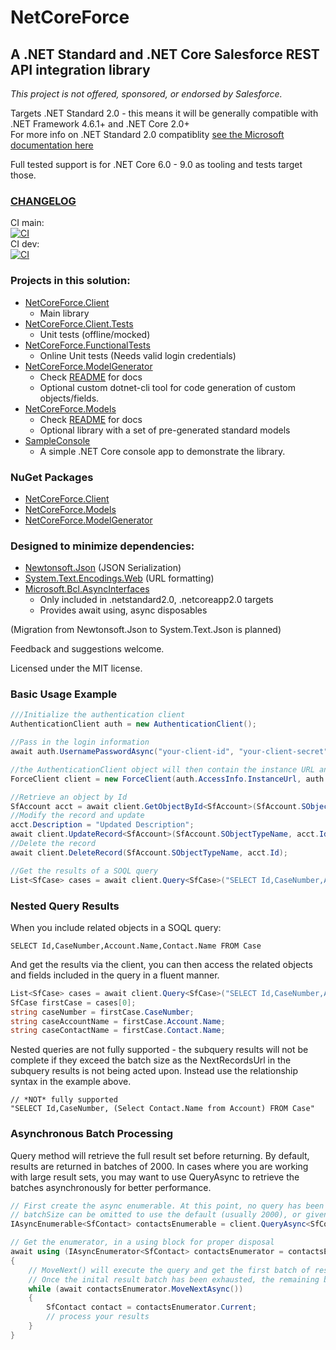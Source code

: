 # NetCoreForce 

## A .NET Standard and .NET Core Salesforce REST API integration library
*This project is not offered, sponsored, or endorsed by Salesforce.*

Targets .NET Standard 2.0 - this means it will be generally compatible with .NET Framework 4.6.1+ and .NET Core 2.0+  
For more info on .NET Standard 2.0 compatiblity [see the Microsoft documentation here](https://learn.microsoft.com/en-us/dotnet/standard/net-standard?tabs=net-standard-2-0)

Full tested support is for .NET Core 6.0 - 9.0 as tooling and tests target those.

### [CHANGELOG](CHANGELOG.md)  

CI main:  
[![CI](https://github.com/anthonyreilly/NetCoreForce/actions/workflows/ci.yml/badge.svg?branch=main)](https://github.com/anthonyreilly/NetCoreForce/actions/workflows/ci.yml)  
CI dev:  
[![CI](https://github.com/anthonyreilly/NetCoreForce/actions/workflows/ci.yml/badge.svg?branch=dev)](https://github.com/anthonyreilly/NetCoreForce/actions/workflows/ci.yml)



### Projects in this solution:
* [NetCoreForce.Client](src/NetCoreForce.Client)
    - Main library  
* [NetCoreForce.Client.Tests](src/NetCoreForce.Client.Tests)
    - Unit tests (offline/mocked)  
* [NetCoreForce.FunctionalTests](src/NetCoreForce.FunctionalTests)
    - Online Unit tests (Needs valid login credentials)  
* [NetCoreForce.ModelGenerator](src/NetCoreForce.ModelGenerator)
    - Check [README](src/NetCoreForce.ModelGenerator/README.md) for docs
    - Optional custom dotnet-cli tool for code generation of custom objects/fields.  
* [NetCoreForce.Models](src/NetCoreForce.Models)
    - Check [README](src/NetCoreForce.Models/README.md) for docs
    - Optional library with a set of pre-generated standard models  
* [SampleConsole](src/SampleConsole)
    - A simple .NET Core console app to demonstrate the library.

### NuGet Packages
* [NetCoreForce.Client](https://www.nuget.org/packages/NetCoreForce.Client/)
* [NetCoreForce.Models](https://www.nuget.org/packages/NetCoreForce.Models/)
* [NetCoreForce.ModelGenerator](https://www.nuget.org/packages/NetCoreForce.ModelGenerator/)

### Designed to minimize dependencies:
* [Newtonsoft.Json](https://www.nuget.org/packages/Newtonsoft.Json) (JSON Serialization)
* [System.Text.Encodings.Web](https://www.nuget.org/packages/System.Text.Encodings.Web) (URL formatting)
* [Microsoft.Bcl.AsyncInterfaces](https://www.nuget.org/packages/Microsoft.Bcl.AsyncInterfaces/)
    - Only included in .netstandard2.0, .netcoreapp2.0 targets
    - Provides await using, async disposables

(Migration from Newtonsoft.Json to System.Text.Json is planned)

Feedback and suggestions welcome.

Licensed under the MIT license.


### Basic Usage Example

```csharp
///Initialize the authentication client
AuthenticationClient auth = new AuthenticationClient();

//Pass in the login information
await auth.UsernamePasswordAsync("your-client-id", "your-client-secret", "your-username", "your-password", "token-endpoint-url");

//the AuthenticationClient object will then contain the instance URL and access token to be used in each of the API calls
ForceClient client = new ForceClient(auth.AccessInfo.InstanceUrl, auth.ApiVersion, auth.AccessInfo.AccessToken);

//Retrieve an object by Id
SfAccount acct = await client.GetObjectById<SfAccount>(SfAccount.SObjectTypeName, "001i000002C8QTI");
//Modify the record and update
acct.Description = "Updated Description";
await client.UpdateRecord<SfAccount>(SfAccount.SObjectTypeName, acct.Id, acct);
//Delete the record
await client.DeleteRecord(SfAccount.SObjectTypeName, acct.Id);

//Get the results of a SOQL query
List<SfCase> cases = await client.Query<SfCase>("SELECT Id,CaseNumber,Account.Name,Contact.Name FROM Case");
```

### Nested Query Results

When you include related objects in a SOQL query:
```
SELECT Id,CaseNumber,Account.Name,Contact.Name FROM Case
```

And get the results via the client, you can then access the related objects and fields included in the query in a fluent manner.
```csharp
List<SfCase> cases = await client.Query<SfCase>("SELECT Id,CaseNumber,Account.Name,Contact.Name FROM Case");
SfCase firstCase = cases[0];
string caseNumber = firstCase.CaseNumber;
string caseAccountName = firstCase.Account.Name;
string caseContactName = firstCase.Contact.Name;
```

Nested queries are not fully supported - the subquery results will not be complete if they exceed the batch size as the NextRecordsUrl in the subquery results is not being acted upon. Instead use the relationship syntax in the example above.
```
// *NOT* fully supported
"SELECT Id,CaseNumber, (Select Contact.Name from Account) FROM Case"
```

### Asynchronous Batch Processing

Query<T> method will retrieve the full result set before returning. By default, results are returned in batches of 2000.
In cases where you are working with large result sets, you may want to use QueryAsync<T> to retrieve the batches asynchronously for better performance.

```csharp
// First create the async enumerable. At this point, no query has been executed.
// batchSize can be omitted to use the default (usually 2000), or given a custom value between 200 and 2000.
IAsyncEnumerable<SfContact> contactsEnumerable = client.QueryAsync<SfContact>("SELECT Id, Name FROM Contact ", batchSize: 200);

// Get the enumerator, in a using block for proper disposal
await using (IAsyncEnumerator<SfContact> contactsEnumerator = contactsEnumerable.GetAsyncEnumerator())
{
    // MoveNext() will execute the query and get the first batch of results.
    // Once the inital result batch has been exhausted, the remaining batches, if any, will be retrieved.
    while (await contactsEnumerator.MoveNextAsync())
    {
        SfContact contact = contactsEnumerator.Current;
        // process your results
    }
}
```

